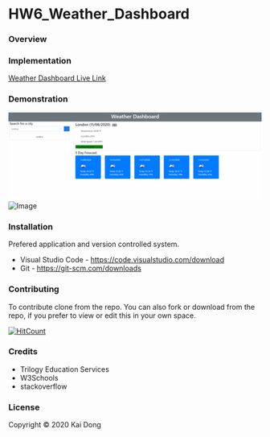 # HW6_Weather_Dashboard

### Overview


### Implementation


[Weather Dashboard Live Link](https://kaidong-chr.github.io/HW6_Weather_Dashboard/)

### Demonstration

![Image](./assets/image/HW6_Weather_Dashboard.gif "Weather Dashboard Demostration")
![Image](https://img.shields.io/badge/Languages-html%20%7C%20css%20%7C%20javascript-yellow)

### Installation

Prefered application and version controlled system.
* Visual Studio Code - https://code.visualstudio.com/download
* Git - https://git-scm.com/downloads

### Contributing

To contribute clone from the repo.
You can also fork or download from the repo, if you prefer to view or edit this in your own space.

[![HitCount](https://img.shields.io/github/search/kaidong-chr/HW6_Weather_Dashboard/search)](https://img.shields.io/github/search/kaidong-chr/HW6_Weather_Dashboard/})

### Credits

* Trilogy Education Services
* W3Schools
* stackoverflow

### License

Copyright © 2020 Kai Dong